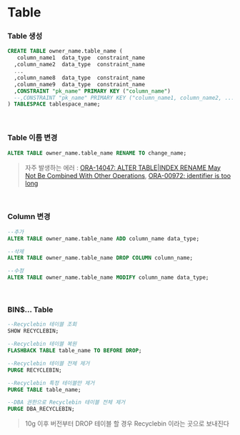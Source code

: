 Table
===

### Table 생성
```sql
CREATE TABLE owner_name.table_name (
   column_name1  data_type  constraint_name
  ,column_name2  data_type  constraint_name
  ...
  ,column_name8  data_type  constraint_name
  ,column_name9  data_type  constraint_name
  ,CONSTRAINT "pk_name" PRIMARY KEY ("column_name")
  --,CONSTRAINT "pk_name" PRIMARY KEY ("column_name1, column_name2, ...")
) TABLESPACE tablespace_name;
```

<br>

### Table 이름 변경
```sql
ALTER TABLE owner_name.table_name RENAME TO change_name;
```
>자주 발생하는 에러 : [ORA-14047: ALTER TABLE|INDEX RENAME May Not Be Combined With Other Operations](./Error/14047.md), [ORA-00972: identifier is too long](./Error/00972.md)

<br>

### Column 변경
```sql
--추가
ALTER TABLE owner_name.table_name ADD column_name data_type;

--삭제
ALTER TABLE owner_name.table_name DROP COLUMN column_name;

--수정
ALTER TABLE owner_name.table_name MODIFY column_name data_type;
```

<br>

### BIN$... Table
```sql
--Recyclebin 테이블 조회
SHOW RECYCLEBIN;

--Recyclebin 테이블 복원
FLASHBACK TABLE table_name TO BEFORE DROP;

--Recyclebin 테이블 전체 제거
PURGE RECYCLEBIN;

--Recyclebin 특정 테이블만 제거
PURGE TABLE table_name;

--DBA 권한으로 Recyclebin 테이블 전체 제거
PURGE DBA_RECYCLEBIN;
```
>10g 이후 버전부터 DROP 테이블 할 경우 Recyclebin 이라는 곳으로 보내진다

<br>

### 
